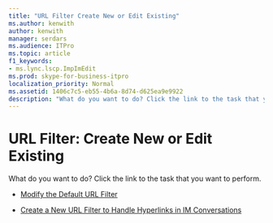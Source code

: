 ```yaml
---
title: "URL Filter Create New or Edit Existing"
ms.author: kenwith
author: kenwith
manager: serdars
ms.audience: ITPro
ms.topic: article
f1_keywords:
- ms.lync.lscp.ImpImEdit
ms.prod: skype-for-business-itpro
localization_priority: Normal
ms.assetid: 1406c7c5-eb55-4b6a-8d74-d625ea9e9922
description: "What do you want to do? Click the link to the task that you want to perform."
---
```


# URL Filter: Create New or Edit Existing
 
What do you want to do? Click the link to the task that you want to perform.
  
- [Modify the Default URL Filter](http://technet.microsoft.com/library/80a472b3-054e-45a6-80fc-9ee2bda28ee6.aspx)
    
- [Create a New URL Filter to Handle Hyperlinks in IM Conversations](http://technet.microsoft.com/library/d0ee01e5-f039-4a34-ac9d-659fe4e9e879.aspx)
    
 

